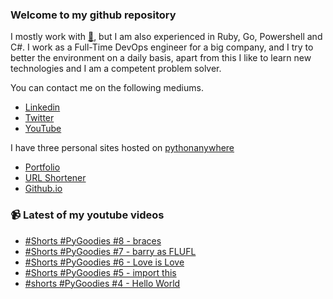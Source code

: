 ### Welcome to my github repository

I mostly work with [:snake:](https://www.python.org/), but I am also experienced in Ruby, Go, Powershell and C#. I work as a Full-Time DevOps engineer for a big company, and I try to better the environment on a daily basis, apart from this I like to learn new technologies and I am a competent problem solver.

You can contact me on the following mediums.
- [Linkedin](https://www.linkedin.com/in/r3ap3rpy)
- [Twitter](https://twitter.com/r3ap3rpy)
- [YouTube](https://www.youtube.com/channel/UC1qkMXH8d2I9DDAtBSeEHqg)

I have three personal sites hosted on [pythonanywhere](https://www.pythonanywhere.com/)
- [Portfolio](http://r3ap3rpy.pythonanywhere.com/)
- [URL Shortener](http://shortenpy.pythonanywhere.com/)
- [Github.io](https://r3ap3rpy.github.io/)

### :video_camera: Latest of my youtube videos
<!-- YOUTUBE:START -->
- [#Shorts #PyGoodies #8 - braces](https://www.youtube.com/watch?v=AkeI1cJfMVI)
- [#Shorts #PyGoodies #7 - barry as FLUFL](https://www.youtube.com/watch?v=2N7Ru0GtGks)
- [#Shorts #PyGoodies #6 - Love is Love](https://www.youtube.com/watch?v=MnnATaixy3E)
- [#Shorts #PyGoodies #5 - import this](https://www.youtube.com/watch?v=Zt2pPB7P25Q)
- [#shorts  #PyGoodies #4 - Hello World](https://www.youtube.com/watch?v=jQYu_w3RyWg)
<!-- YOUTUBE:END -->

